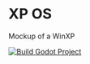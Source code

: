 # XP OS
Mockup of a WinXP


[![Build Godot Project](https://github.com/anderlli0053/XP_OS/actions/workflows/main.yml/badge.svg?branch=master)](https://github.com/anderlli0053/XP_OS/actions/workflows/main.yml)
